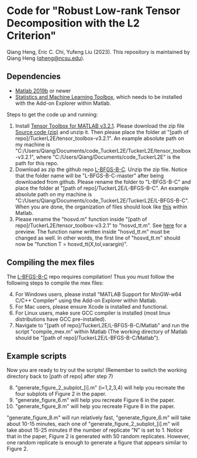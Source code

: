 # Code for  "Robust Low-rank Tensor Decomposition with the L2 Criterion"

Qiang Heng, Eric C. Chi, Yufeng Liu (2023).
This repository is maintained by Qiang Heng (qheng@ncsu.edu).

## Dependencies
- [Matlab 2019b](https://www.mathworks.com/products/matlab.html) or newer
- [Statistics and Machine Learning Toolbox](https://www.mathworks.com/products/statistics.html), which needs to be installed with the Add-on Explorer within Matlab.

Steps to get the code up and running:
1. Install [Tensor Toolbox for MATLAB v3.2.1](https://gitlab.com/tensors/tensor_toolbox/-/releases/v3.2.1). Please download the zip file [Source code (zip)](https://gitlab.com/tensors/tensor_toolbox/-/archive/v3.2.1/tensor_toolbox-v3.2.1.zip) and unzip it. Then please place the folder at "[path of repo]/TuckerL2E/tensor_toolbox-v3.2.1". An example absolute path on my machine is "C:/Users/Qiang/Documents/code_TuckerL2E/TuckerL2E/tensor_toolbox-v3.2.1", where "C:/Users/Qiang/Documents/code_TuckerL2E" is the path for this repo. 
2. Download as zip the github repo [L-BFGS-B-C](https://github.com/stephenbeckr/L-BFGS-B-C). Unzip the zip file. Notice that the folder name will be "L-BFGS-B-C-master" after being downloaded from github. Please rename the folder to "L-BFGS-B-C" and place the folder at "[path of repo]/TuckerL2E/L-BFGS-B-C". An example absolute path on my machine is "C:/Users/Qiang/Documents/code_TuckerL2E/TuckerL2E/L-BFGS-B-C". When you are done, the organization of files should look like [this](https://github.com/qhengncsu/TuckerL2E/blob/master/images/layout.png) within Matlab.
3. Please rename the "hosvd.m" function inside "[path of repo]/TuckerL2E/tensor_toolbox-v3.2.1" to "hosvd_tt.m". See [here](https://github.com/qhengncsu/TuckerL2E/blob/master/images/hosvd_tt.png) for a preview. The function name written inside "hosvd_tt.m" must be changed as well. In other words, the first line of "hosvd_tt.m" should now be "function T = hosvd_tt(X,tol,varargin)". 


## Compiling the mex files
The [L-BFGS-B-C](https://github.com/stephenbeckr/L-BFGS-B-C) repo requires compilation! Thus you must follow the following steps to compile the mex files:

4. For Windows users, please install "MATLAB Support for MinGW-w64 C/C++ Compiler" using the Add-on Explorer within Matlab.
5. For Mac users, please ensure Xcode is installed and functional.
6. For Linux users, make sure GCC compiler is installed (most linux distributions have GCC pre-installed).
7. Navigate to "[path of repo]/TuckerL2E/L-BFGS-B-C/Matlab" and run the script "compile_mex.m" within Matlab (The working directory of Matlab should be "[path of repo]/TuckerL2E/L-BFGS-B-C/Matlab"). 

## Example scripts
Now you are ready to try out the scripts! (Remember to switch the working directory back to [path of repo] after step 7)

8. "generate_figure_2_subplot_[i].m" (i=1,2,3,4) will help you recreate the four subplots of Figure 2 in the paper. 
9. "generate_figure_6.m" will help you recreate Figure 6 in the paper. 
10. "generate_figure_8.m" will help you recreate Figure 8 in the paper. 

"generate_figure_8.m" will run relatively fast, "generate_figure_6.m" will take about 10-15 minutes, each one of "generate_figure_2_subplot_[i].m" will take about 15-25 minutes if the number of replicate "N" is set to 1. Notice that in the paper, Figure 2 is generated with 50 random replicates. However, one random replicate is enough to generate a figure that appears similar to Figure 2. 
